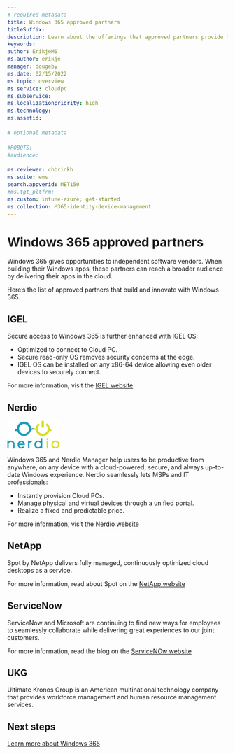 ```yaml
---
# required metadata
title: Windows 365 approved partners
titleSuffix:
description: Learn about the offerings that approved partners provide to Windows 365.
keywords:
author: ErikjeMS  
ms.author: erikje
manager: dougeby
ms.date: 02/15/2022
ms.topic: overview
ms.service: cloudpc
ms.subservice:
ms.localizationpriority: high
ms.technology:
ms.assetid: 

# optional metadata

#ROBOTS:
#audience:

ms.reviewer: chbrinkh
ms.suite: ems
search.appverid: MET150
#ms.tgt_pltfrm:
ms.custom: intune-azure; get-started
ms.collection: M365-identity-device-management
---
```


# Windows 365 approved partners

Windows 365 gives opportunities to independent software vendors. When building their Windows apps, these partners can reach a broader audience by delivering their apps in the cloud.

Here’s the list of approved partners that build and innovate with Windows 365.

## IGEL

Secure access to Windows 365 is further enhanced with IGEL OS:

- Optimized to connect to Cloud PC.
- Secure read-only OS removes security concerns at the edge.
- IGEL OS can be installed on any x86-64 device allowing even older devices to securely connect.

For more information, visit the [IGEL website](https://www.igel.com/windows365/)

## Nerdio

![Nerdio image](./media/partners/nerdio.png)

Windows 365 and Nerdio Manager help users to be productive from anywhere, on any device with a cloud-powered, secure, and always up-to-date Windows experience. Nerdio seamlessly lets MSPs and IT professionals:

- Instantly provision Cloud PCs.
- Manage physical and virtual devices through a unified portal.
- Realize a fixed and predictable price.

For more information, visit the [Nerdio website](https://getnerdio.com/windows-365/)

## NetApp

Spot by NetApp delivers fully managed, continuously optimized cloud desktops as a service.

For more information, read about Spot on the [NetApp website](https://spot.io/products/spotpc/)

## ServiceNow

ServiceNow and Microsoft are continuing to find new ways for employees to seamlessly collaborate while delivering great experiences to our joint customers.

For more information, read the blog on the [ServiceNOw website](https://blogs.servicenow.com/2021/microsoft-integration-optimizes-hybrid-work.html)

## UKG

Ultimate Kronos Group is an American multinational technology company that provides workforce management and human resource management services.

<!-- ########################## -->
## Next steps

[Learn more about Windows 365](overview.md)
